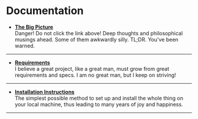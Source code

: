 # Documentation

* [**The Big Picture**](Our-Values)  
Danger! Do not click the link above! Deep thoughts and philosophical musings ahead. Some of them awkwardly silly. TL;DR. You've been warned.      
<hr>

* [**Requirements**](Requirements)  
I believe a great project, like a great man, must grow from great requirements and specs. I am no great man, but I keep on striving!  
<hr>

* [**Installation Instructions**](Installation.md)  
The simplest possible method to set up and install the whole thing on your local machine, thus leading to many years of joy and happiness.  
<hr>
